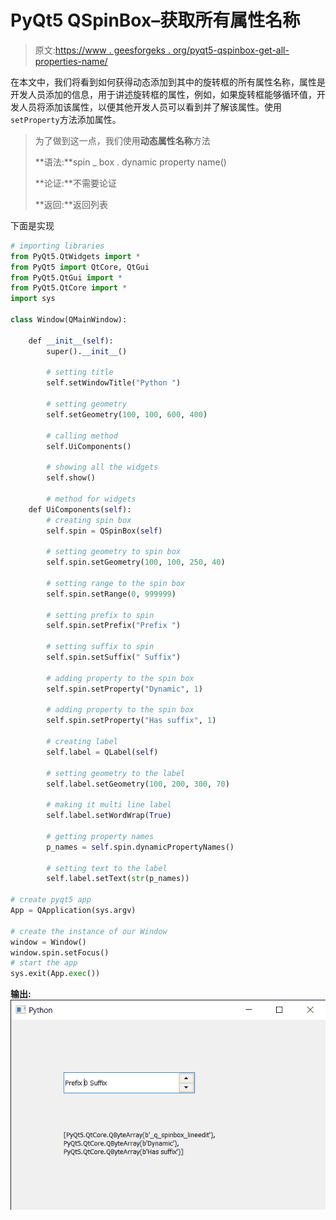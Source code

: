 # PyQt5 QSpinBox–获取所有属性名称

> 原文:[https://www . geesforgeks . org/pyqt5-qspinbox-get-all-properties-name/](https://www.geeksforgeeks.org/pyqt5-qspinbox-getting-all-the-properties-names/)

在本文中，我们将看到如何获得动态添加到其中的旋转框的所有属性名称，属性是开发人员添加的信息，用于讲述旋转框的属性，例如，如果旋转框能够循环值，开发人员将添加该属性，以便其他开发人员可以看到并了解该属性。使用`setProperty`方法添加属性。

> 为了做到这一点，我们使用**动态属性名称**方法
> 
> **语法:**spin _ box . dynamic property name()
> 
> **论证:**不需要论证
> 
> **返回:**返回列表

下面是实现

```py
# importing libraries
from PyQt5.QtWidgets import * 
from PyQt5 import QtCore, QtGui
from PyQt5.QtGui import * 
from PyQt5.QtCore import * 
import sys

class Window(QMainWindow):

    def __init__(self):
        super().__init__()

        # setting title
        self.setWindowTitle("Python ")

        # setting geometry
        self.setGeometry(100, 100, 600, 400)

        # calling method
        self.UiComponents()

        # showing all the widgets
        self.show()

        # method for widgets
    def UiComponents(self):
        # creating spin box
        self.spin = QSpinBox(self)

        # setting geometry to spin box
        self.spin.setGeometry(100, 100, 250, 40)

        # setting range to the spin box
        self.spin.setRange(0, 999999)

        # setting prefix to spin
        self.spin.setPrefix("Prefix ")

        # setting suffix to spin
        self.spin.setSuffix(" Suffix")

        # adding property to the spin box
        self.spin.setProperty("Dynamic", 1)

        # adding property to the spin box
        self.spin.setProperty("Has suffix", 1)

        # creating label
        self.label = QLabel(self)

        # setting geometry to the label
        self.label.setGeometry(100, 200, 300, 70)

        # making it multi line label
        self.label.setWordWrap(True)

        # getting property names
        p_names = self.spin.dynamicPropertyNames()

        # setting text to the label
        self.label.setText(str(p_names))

# create pyqt5 app
App = QApplication(sys.argv)

# create the instance of our Window
window = Window()
window.spin.setFocus()
# start the app
sys.exit(App.exec())
```

**输出:**
![](img/fd019aa0587b948af86362026a40b703.png)